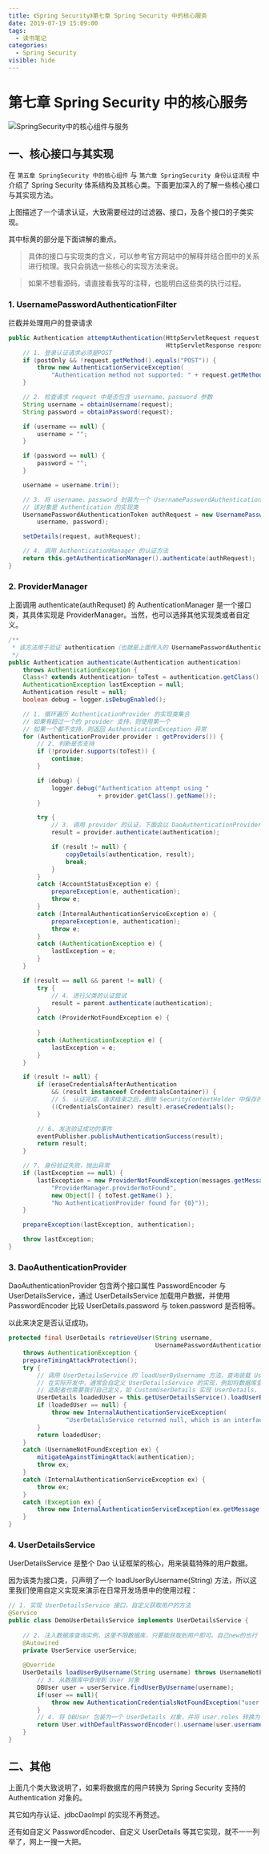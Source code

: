 ```yaml
---
title: 《Spring Security》第七章 Spring Security 中的核心服务
date: 2019-07-19 15:09:00
tags: 
  - 读书笔记
categories:
  - Spring Security
visible: hide
---
```


# 第七章 Spring Security 中的核心服务

![SpringSecurity中的核心组件与服务](https://i.loli.net/2019/07/19/5d315f6f3a2c585678.png)

## 一、核心接口与其实现

在 `第五章 SpringSecurity 中的核心组件` 与 `第六章 SpringSecurity 身份认证流程` 中介绍了 Spring Security 体系结构及其核心类。下面更加深入的了解一些核心接口与其实现方法。

上图描述了一个请求认证，大致需要经过的过滤器、接口，及各个接口的子类实现。

其中标黄的部分是下面讲解的重点。

> 具体的接口与实现类的含义，可以参考官方网站中的解释并结合图中的关系进行梳理。我只会挑选一些核心的实现方法来说。

> 如果不想看源码，请直接看我写的注释，也能明白这些类的执行过程。

### 1. UsernamePasswordAuthenticationFilter

拦截并处理用户的登录请求

```java
public Authentication attemptAuthentication(HttpServletRequest request,
                                            HttpServletResponse response) throws AuthenticationException {
    // 1. 登录认证请求必须是POST
    if (postOnly && !request.getMethod().equals("POST")) {
        throw new AuthenticationServiceException(
            "Authentication method not supported: " + request.getMethod());
    }

    // 2. 检查请求 request 中是否包含 username、password 参数
    String username = obtainUsername(request);
    String password = obtainPassword(request);

    if (username == null) {
        username = "";
    }

    if (password == null) {
        password = "";
    }

    username = username.trim();

    // 3. 将 username、password 封装为一个 UsernamePasswordAuthenticationToken 对象
    // 该对象是 Authentication 的实现类
    UsernamePasswordAuthenticationToken authRequest = new UsernamePasswordAuthenticationToken(
        username, password);

    setDetails(request, authRequest);

    // 4. 调用 AuthenticationManager 的认证方法
    return this.getAuthenticationManager().authenticate(authRequest);
}
```

### 2. ProviderManager

上面调用 authenticate(authRequset) 的 AuthenticationManager 是一个接口类，其具体实现是 ProviderManager。当然，也可以选择其他实现类或者自定义。

```java
/**
 * 该方法用于验证 authentication（也就是上面传入的 UsernamePasswordAuthenticationToken）
 */
public Authentication authenticate(Authentication authentication)
    throws AuthenticationException {
    Class<? extends Authentication> toTest = authentication.getClass();
    AuthenticationException lastException = null;
    Authentication result = null;
    boolean debug = logger.isDebugEnabled();

    // 1. 循环遍历 AuthenticationProvider 的实现类集合
    // 如果有超过一个的 provider 支持，则使用第一个
    // 如果一个都不支持，则返回 AuthenticationException 异常
    for (AuthenticationProvider provider : getProviders()) {
        // 2. 判断是否支持
        if (!provider.supports(toTest)) {
            continue;
        }

        if (debug) {
            logger.debug("Authentication attempt using "
                         + provider.getClass().getName());
        }

        try {
            // 3. 调用 provider 的认证，下面会以 DaoAuthenticationProvider 为例进行介绍
            result = provider.authenticate(authentication);

            if (result != null) {
                copyDetails(authentication, result);
                break;
            }
        }
        catch (AccountStatusException e) {
            prepareException(e, authentication);
            throw e;
        }
        catch (InternalAuthenticationServiceException e) {
            prepareException(e, authentication);
            throw e;
        }
        catch (AuthenticationException e) {
            lastException = e;
        }
    }

    if (result == null && parent != null) {
        try {
            // 4. 进行父类的认证尝试
            result = parent.authenticate(authentication);
        }
        catch (ProviderNotFoundException e) {
           
        }
        catch (AuthenticationException e) {
            lastException = e;
        }
    }

    if (result != null) {
        if (eraseCredentialsAfterAuthentication
            && (result instanceof CredentialsContainer)) {
            // 5. 认证完成，请求结束之后，删除 SecurityContextHolder 中保存的 SecurityContext，清除相关数据
            ((CredentialsContainer) result).eraseCredentials();
        }

        // 6. 发送验证成功的事件
        eventPublisher.publishAuthenticationSuccess(result);
        return result;
    }

	// 7. 身份验证失败，抛出异常
    if (lastException == null) {
        lastException = new ProviderNotFoundException(messages.getMessage(
            "ProviderManager.providerNotFound",
            new Object[] { toTest.getName() },
            "No AuthenticationProvider found for {0}"));
    }

    prepareException(lastException, authentication);

    throw lastException;
}
```

### 3. DaoAuthenticationProvider

DaoAuthenticationProvider 包含两个接口属性 PasswordEncoder 与 UserDetailsService，通过 UserDetailsService 加载用户数据，并使用 PasswordEncoder 比较 UserDetails.password 与 token.password 是否相等。

以此来决定是否认证成功。

```java
protected final UserDetails retrieveUser(String username,
                                         UsernamePasswordAuthenticationToken authentication)
    throws AuthenticationException {
    prepareTimingAttackProtection();
    try {
        // 调用 UserDetailsService 的 loadUserByUsername 方法，查询装载 UserDetails
        // 在实际开发中，通常会自定义 UserDetailsService 的实现，例如将数据库查询的 User 对象与 UserDetails 对象进行一个适配
        // 适配者也需要我们自己定义，如 CustomUserDetails 实现 UserDetails，并将 user.role 转换为 authority等。
        UserDetails loadedUser = this.getUserDetailsService().loadUserByUsername(username);
        if (loadedUser == null) {
            throw new InternalAuthenticationServiceException(
                "UserDetailsService returned null, which is an interface contract violation");
        }
        return loadedUser;
    }
    catch (UsernameNotFoundException ex) {
        mitigateAgainstTimingAttack(authentication);
        throw ex;
    }
    catch (InternalAuthenticationServiceException ex) {
        throw ex;
    }
    catch (Exception ex) {
        throw new InternalAuthenticationServiceException(ex.getMessage(), ex);
    }
}
```

### 4. UserDetailsService

UserDetailsService 是整个 Dao 认证框架的核心，用来装载特殊的用户数据。

因为该类为接口类，只声明了一个 loadUserByUsername(String) 方法，所以这里我们使用自定义实现来演示在日常开发场景中的使用过程：

```java
// 1. 实现 UserDetailsService 接口，自定义获取用户的方法
@Service
public class DemoUserDetailsService implements UserDetailsService {
    
    // 2. 注入数据库查询实例，这里不限数据库，只要能获取到用户即可。自己new的也行
    @Autowired
    private UserService userService;
    
    @Override
    UserDetails loadUserByUsername(String username) throws UsernameNotFoundException {
        // 3. 从数据库中查询到 User 对象
        DBUser user = userService.findUserByUsername(username);
        if(user == null){
            throw new AuthenticationCredentialsNotFoundException("user not found.")；
        }
        // 4. 将 DBUser 包装为一个 UserDetails 对象，并将 user.roles 转换为 Authority
        return User.withDefaultPasswordEncoder().username(user.username).password(user.password).authorities(user.roles);
    }
}
```

## 二、其他

上面几个类大致说明了，如果将数据库的用户转换为 Spring Security 支持的 Authentication 对象的。

其它如内存认证、jdbcDaoImpl 的实现不再赘述。

还有如自定义 PasswordEncoder、自定义 UserDetails 等其它实现，就不一一列举了，网上一搜一大把。